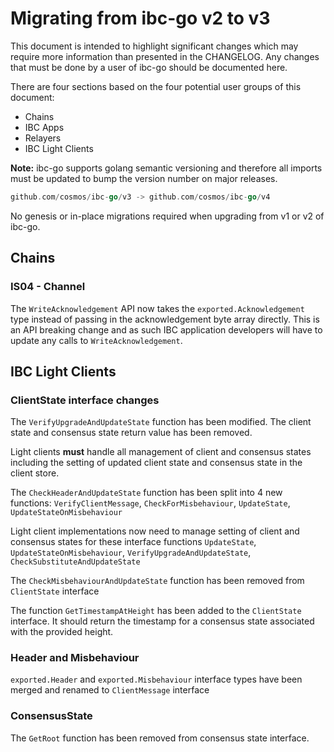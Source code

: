 # Migrating from ibc-go v2 to v3

This document is intended to highlight significant changes which may require more information than presented in the CHANGELOG.
Any changes that must be done by a user of ibc-go should be documented here.

There are four sections based on the four potential user groups of this document:
- Chains
- IBC Apps
- Relayers
- IBC Light Clients

**Note:** ibc-go supports golang semantic versioning and therefore all imports must be updated to bump the version number on major releases.
```go
github.com/cosmos/ibc-go/v3 -> github.com/cosmos/ibc-go/v4
```

No genesis or in-place migrations required when upgrading from v1 or v2 of ibc-go.

## Chains

### IS04 - Channel 

The `WriteAcknowledgement` API now takes the `exported.Acknowledgement` type instead of passing in the acknowledgement byte array directly. 
This is an API breaking change and as such IBC application developers will have to update any calls to `WriteAcknowledgement`. 

## IBC Light Clients

### ClientState interface changes

The `VerifyUpgradeAndUpdateState` function has been modified. The client state and consensus state return value has been removed. 

Light clients **must** handle all management of client and consensus states including the setting of updated client state and consensus state in the client store.

The `CheckHeaderAndUpdateState` function has been split into 4 new functions: `VerifyClientMessage`, `CheckForMisbehaviour`, `UpdateState`, 
`UpdateStateOnMisbehaviour`

Light client implementations now need to manage setting of client and consensus states for these interface functions `UpdateState`, `UpdateStateOnMisbehaviour`, `VerifyUpgradeAndUpdateState`, `CheckSubstituteAndUpdateState`

The `CheckMisbehaviourAndUpdateState` function has been removed from `ClientState` interface

The function `GetTimestampAtHeight` has been added to the `ClientState` interface. It should return the timestamp for a consensus state associated with the provided height.

### Header and Misbehaviour

`exported.Header` and `exported.Misbehaviour` interface types have been merged and renamed to `ClientMessage` interface

### ConsensusState

The `GetRoot` function has been removed from consensus state interface.